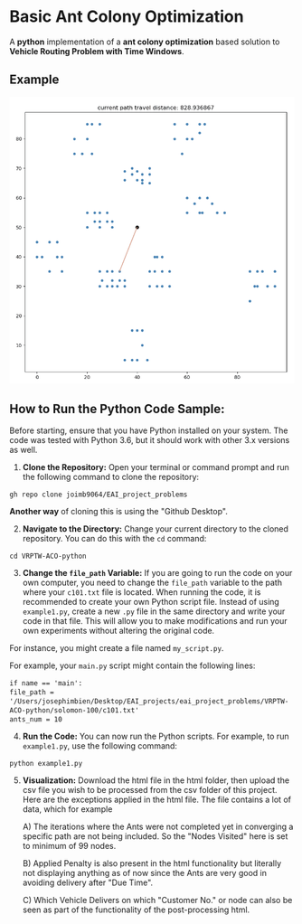 # Basic Ant Colony Optimization
A **python** implementation of a **ant colony optimization** based solution to **Vehicle Routing Problem with Time Windows**.


## Example

<p align="center">
	<img src="/VRPTW-ACO-python/image/c101-example.gif">
</p>


## How to Run the Python Code Sample:

Before starting, ensure that you have Python installed on your system. The code was tested with Python 3.6, but it should work with other 3.x versions as well.

1) **Clone the Repository:** Open your terminal or command prompt and run the following command to clone the repository:
```
gh repo clone joimb9064/EAI_project_problems
```

**Another way** of cloning this is using the "Github Desktop".


2) **Navigate to the Directory:** Change your current directory to the cloned repository. You can do this with the `cd` command:
```
cd VRPTW-ACO-python
```



3) **Change the `file_path` Variable:** If you are going to run the code on your own computer, you need to change the `file_path` variable to the path where your `c101.txt` file is located. When running the code, it is recommended to create your own Python script file. Instead of using `example1.py`, create a new `.py` file in the same directory and write your code in that file. This will allow you to make modifications and run your own experiments without altering the original code.

For instance, you might create a file named `my_script.py`. 

For example, your `main.py` script might contain the following lines:
```
if name == 'main': 
file_path = '/Users/josephimbien/Desktop/EAI_projects/eai_project_problems/VRPTW-ACO-python/solomon-100/c101.txt' 
ants_num = 10
```



4) **Run the Code:** You can now run the Python scripts. For example, to run `example1.py`, use the following command:
```
python example1.py
```

5) **Visualization:** Download the html file in the html folder, then upload the csv file you wish to be processed from the csv folder of this project. Here are the exceptions applied in the html file. The file contains a lot of data, which for example

   A) The iterations where the Ants were not completed yet in converging a specific path are not being included. So the "Nodes Visited" here is set to minimum of 99 nodes.

   B) Applied Penalty is also present in the html functionality but literally not displaying anything as of now since the Ants are very good in avoiding delivery after "Due Time".

   C) Which Vehicle Delivers on which "Customer No." or node can also be seen as part of the functionality of the post-processing html.


